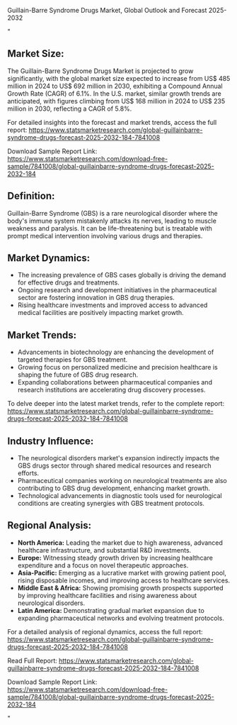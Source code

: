 Guillain-Barre Syndrome Drugs Market, Global Outlook and Forecast 2025-2032


"<h2>Market Size:</h2>
<p>The Guillain-Barre Syndrome Drugs Market is projected to grow significantly, with the global market size expected to increase from US$ 485 million in 2024 to US$ 692 million in 2030, exhibiting a Compound Annual Growth Rate (CAGR) of 6.1%. In the U.S. market, similar growth trends are anticipated, with figures climbing from US$ 168 million in 2024 to US$ 235 million in 2030, reflecting a CAGR of 5.8%.</p>
<p>For detailed insights into the forecast and market trends, access the full report: <a href='https://www.statsmarketresearch.com/global-guillainbarre-syndrome-drugs-forecast-2025-2032-184-7841008'>https://www.statsmarketresearch.com/global-guillainbarre-syndrome-drugs-forecast-2025-2032-184-7841008</a></p>
<p>Download Sample Report Link: <a href='https://www.statsmarketresearch.com/download-free-sample/7841008/global-guillainbarre-syndrome-drugs-forecast-2025-2032-184'>https://www.statsmarketresearch.com/download-free-sample/7841008/global-guillainbarre-syndrome-drugs-forecast-2025-2032-184</a></p>

<h2>Definition:</h2>
<p>Guillain-Barre Syndrome (GBS) is a rare neurological disorder where the body's immune system mistakenly attacks its nerves, leading to muscle weakness and paralysis. It can be life-threatening but is treatable with prompt medical intervention involving various drugs and therapies.</p>

<h2>Market Dynamics:</h2>
<ul>
  <li>The increasing prevalence of GBS cases globally is driving the demand for effective drugs and treatments.</li>
  <li>Ongoing research and development initiatives in the pharmaceutical sector are fostering innovation in GBS drug therapies.</li>
  <li>Rising healthcare investments and improved access to advanced medical facilities are positively impacting market growth.</li>
</ul>

<h2>Market Trends:</h2>
<ul>
  <li>Advancements in biotechnology are enhancing the development of targeted therapies for GBS treatment.</li>
  <li>Growing focus on personalized medicine and precision healthcare is shaping the future of GBS drug research.</li>
  <li>Expanding collaborations between pharmaceutical companies and research institutions are accelerating drug discovery processes.</li>
</ul>
<p>To delve deeper into the latest market trends, refer to the complete report: <a href='https://www.statsmarketresearch.com/global-guillainbarre-syndrome-drugs-forecast-2025-2032-184-7841008'>https://www.statsmarketresearch.com/global-guillainbarre-syndrome-drugs-forecast-2025-2032-184-7841008</a></p>

<h2>Industry Influence:</h2>
<ul>
  <li>The neurological disorders market's expansion indirectly impacts the GBS drugs sector through shared medical resources and research efforts.</li>
  <li>Pharmaceutical companies working on neurological treatments are also contributing to GBS drug development, enhancing market growth.</li>
  <li>Technological advancements in diagnostic tools used for neurological conditions are creating synergies with GBS treatment protocols.</li>
</ul>

<h2>Regional Analysis:</h2>
<ul>
  <li><strong>North America:</strong> Leading the market due to high awareness, advanced healthcare infrastructure, and substantial R&D investments.</li>
  <li><strong>Europe:</strong> Witnessing steady growth driven by increasing healthcare expenditure and a focus on novel therapeutic approaches.</li>
  <li><strong>Asia-Pacific:</strong> Emerging as a lucrative market with growing patient pool, rising disposable incomes, and improving access to healthcare services.</li>
  <li><strong>Middle East & Africa:</strong> Showing promising growth prospects supported by improving healthcare facilities and rising awareness about neurological disorders.</li>
  <li><strong>Latin America:</strong> Demonstrating gradual market expansion due to expanding pharmaceutical networks and evolving treatment protocols.</li>
</ul>
<p>For a detailed analysis of regional dynamics, access the full report: <a href='https://www.statsmarketresearch.com/global-guillainbarre-syndrome-drugs-forecast-2025-2032-184-7841008'>https://www.statsmarketresearch.com/global-guillainbarre-syndrome-drugs-forecast-2025-2032-184-7841008</a></p>

<p>Read Full Report: <a href='https://www.statsmarketresearch.com/global-guillainbarre-syndrome-drugs-forecast-2025-2032-184-7841008'>https://www.statsmarketresearch.com/global-guillainbarre-syndrome-drugs-forecast-2025-2032-184-7841008</a></p>
<p>Download Sample Report Link: <a href='https://www.statsmarketresearch.com/download-free-sample/7841008/global-guillainbarre-syndrome-drugs-forecast-2025-2032-184'>https://www.statsmarketresearch.com/download-free-sample/7841008/global-guillainbarre-syndrome-drugs-forecast-2025-2032-184</a></p>"
